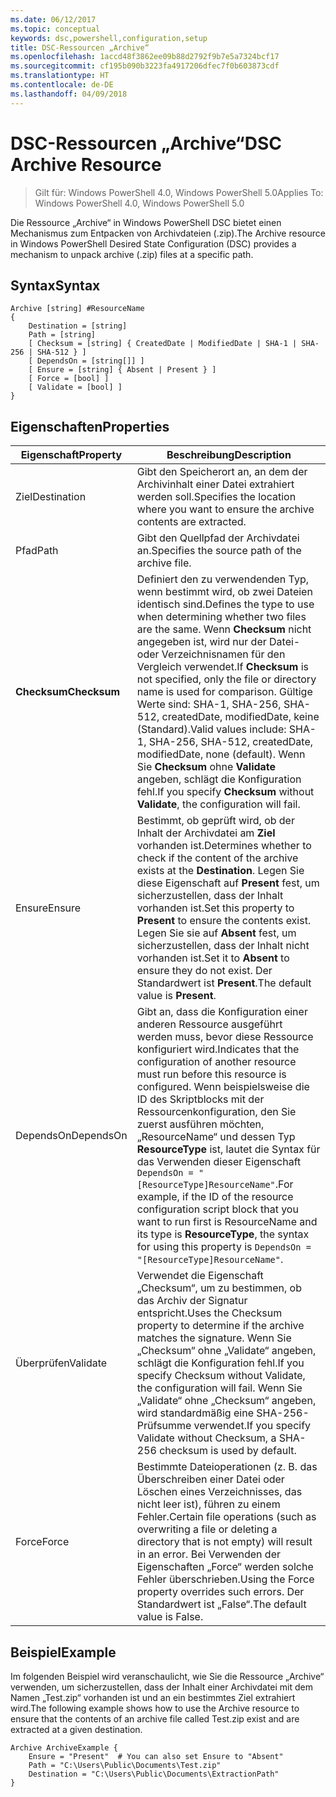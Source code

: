 ```yaml
---
ms.date: 06/12/2017
ms.topic: conceptual
keywords: dsc,powershell,configuration,setup
title: DSC-Ressourcen „Archive“
ms.openlocfilehash: 1accd48f3862ee09b88d2792f9b7e5a7324bcf17
ms.sourcegitcommit: cf195b090b3223fa4917206dfec7f0b603873cdf
ms.translationtype: HT
ms.contentlocale: de-DE
ms.lasthandoff: 04/09/2018
---
```

# <a name="dsc-archive-resource"></a><span data-ttu-id="015b4-103">DSC-Ressourcen „Archive“</span><span class="sxs-lookup"><span data-stu-id="015b4-103">DSC Archive Resource</span></span>

> <span data-ttu-id="015b4-104">Gilt für: Windows PowerShell 4.0, Windows PowerShell 5.0</span><span class="sxs-lookup"><span data-stu-id="015b4-104">Applies To: Windows PowerShell 4.0, Windows PowerShell 5.0</span></span>

<span data-ttu-id="015b4-105">Die Ressource „Archive“ in Windows PowerShell DSC bietet einen Mechanismus zum Entpacken von Archivdateien (.zip).</span><span class="sxs-lookup"><span data-stu-id="015b4-105">The Archive resource in Windows PowerShell Desired State Configuration (DSC) provides a mechanism to unpack archive (.zip) files at a specific path.</span></span>

## <a name="syntax"></a><span data-ttu-id="015b4-106">Syntax</span><span class="sxs-lookup"><span data-stu-id="015b4-106">Syntax</span></span>
```MOF
Archive [string] #ResourceName
{
    Destination = [string]
    Path = [string]
    [ Checksum = [string] { CreatedDate | ModifiedDate | SHA-1 | SHA-256 | SHA-512 } ]
    [ DependsOn = [string[]] ]
    [ Ensure = [string] { Absent | Present } ]
    [ Force = [bool] ]
    [ Validate = [bool] ]
}
```

## <a name="properties"></a><span data-ttu-id="015b4-107">Eigenschaften</span><span class="sxs-lookup"><span data-stu-id="015b4-107">Properties</span></span>

|  <span data-ttu-id="015b4-108">Eigenschaft</span><span class="sxs-lookup"><span data-stu-id="015b4-108">Property</span></span>  |  <span data-ttu-id="015b4-109">Beschreibung</span><span class="sxs-lookup"><span data-stu-id="015b4-109">Description</span></span>   |
|---|---|
| <span data-ttu-id="015b4-110">Ziel</span><span class="sxs-lookup"><span data-stu-id="015b4-110">Destination</span></span>| <span data-ttu-id="015b4-111">Gibt den Speicherort an, an dem der Archivinhalt einer Datei extrahiert werden soll.</span><span class="sxs-lookup"><span data-stu-id="015b4-111">Specifies the location where you want to ensure the archive contents are extracted.</span></span>|
| <span data-ttu-id="015b4-112">Pfad</span><span class="sxs-lookup"><span data-stu-id="015b4-112">Path</span></span>| <span data-ttu-id="015b4-113">Gibt den Quellpfad der Archivdatei an.</span><span class="sxs-lookup"><span data-stu-id="015b4-113">Specifies the source path of the archive file.</span></span>|
| <span data-ttu-id="015b4-114">__Checksum__</span><span class="sxs-lookup"><span data-stu-id="015b4-114">__Checksum__</span></span>| <span data-ttu-id="015b4-115">Definiert den zu verwendenden Typ, wenn bestimmt wird, ob zwei Dateien identisch sind.</span><span class="sxs-lookup"><span data-stu-id="015b4-115">Defines the type to use when determining whether two files are the same.</span></span> <span data-ttu-id="015b4-116">Wenn __Checksum__ nicht angegeben ist, wird nur der Datei- oder Verzeichnisnamen für den Vergleich verwendet.</span><span class="sxs-lookup"><span data-stu-id="015b4-116">If __Checksum__ is not specified, only the file or directory name is used for comparison.</span></span> <span data-ttu-id="015b4-117">Gültige Werte sind: SHA-1, SHA-256, SHA-512, createdDate, modifiedDate, keine (Standard).</span><span class="sxs-lookup"><span data-stu-id="015b4-117">Valid values include: SHA-1, SHA-256, SHA-512, createdDate, modifiedDate, none (default).</span></span> <span data-ttu-id="015b4-118">Wenn Sie __Checksum__ ohne __Validate__ angeben, schlägt die Konfiguration fehl.</span><span class="sxs-lookup"><span data-stu-id="015b4-118">If you specify __Checksum__ without __Validate__, the configuration will fail.</span></span>|
| <span data-ttu-id="015b4-119">Ensure</span><span class="sxs-lookup"><span data-stu-id="015b4-119">Ensure</span></span>| <span data-ttu-id="015b4-120">Bestimmt, ob geprüft wird, ob der Inhalt der Archivdatei am __Ziel__ vorhanden ist.</span><span class="sxs-lookup"><span data-stu-id="015b4-120">Determines whether to check if the content of the archive exists at the __Destination__.</span></span> <span data-ttu-id="015b4-121">Legen Sie diese Eigenschaft auf __Present__ fest, um sicherzustellen, dass der Inhalt vorhanden ist.</span><span class="sxs-lookup"><span data-stu-id="015b4-121">Set this property to __Present__ to ensure the contents exist.</span></span> <span data-ttu-id="015b4-122">Legen Sie sie auf __Absent__ fest, um sicherzustellen, dass der Inhalt nicht vorhanden ist.</span><span class="sxs-lookup"><span data-stu-id="015b4-122">Set it to __Absent__ to ensure they do not exist.</span></span> <span data-ttu-id="015b4-123">Der Standardwert ist __Present__.</span><span class="sxs-lookup"><span data-stu-id="015b4-123">The default value is __Present__.</span></span>|
| <span data-ttu-id="015b4-124">DependsOn</span><span class="sxs-lookup"><span data-stu-id="015b4-124">DependsOn</span></span> | <span data-ttu-id="015b4-125">Gibt an, dass die Konfiguration einer anderen Ressource ausgeführt werden muss, bevor diese Ressource konfiguriert wird.</span><span class="sxs-lookup"><span data-stu-id="015b4-125">Indicates that the configuration of another resource must run before this resource is configured.</span></span> <span data-ttu-id="015b4-126">Wenn beispielsweise die ID des Skriptblocks mit der Ressourcenkonfiguration, den Sie zuerst ausführen möchten, „ResourceName“ und dessen Typ __ResourceType__ ist, lautet die Syntax für das Verwenden dieser Eigenschaft `DependsOn = "[ResourceType]ResourceName"`.</span><span class="sxs-lookup"><span data-stu-id="015b4-126">For example, if the ID of the resource configuration script block that you want to run first is ResourceName and its type is __ResourceType__, the syntax for using this property is `DependsOn = "[ResourceType]ResourceName"`.</span></span>|
| <span data-ttu-id="015b4-127">Überprüfen</span><span class="sxs-lookup"><span data-stu-id="015b4-127">Validate</span></span>| <span data-ttu-id="015b4-128">Verwendet die Eigenschaft „Checksum“, um zu bestimmen, ob das Archiv der Signatur entspricht.</span><span class="sxs-lookup"><span data-stu-id="015b4-128">Uses the Checksum property to determine if the archive matches the signature.</span></span> <span data-ttu-id="015b4-129">Wenn Sie „Checksum“ ohne „Validate“ angeben, schlägt die Konfiguration fehl.</span><span class="sxs-lookup"><span data-stu-id="015b4-129">If you specify Checksum without Validate, the configuration will fail.</span></span> <span data-ttu-id="015b4-130">Wenn Sie „Validate“ ohne „Checksum“ angeben, wird standardmäßig eine SHA-256-Prüfsumme verwendet.</span><span class="sxs-lookup"><span data-stu-id="015b4-130">If you specify Validate without Checksum, a SHA-256 checksum is used by default.</span></span>|
| <span data-ttu-id="015b4-131">Force</span><span class="sxs-lookup"><span data-stu-id="015b4-131">Force</span></span>| <span data-ttu-id="015b4-132">Bestimmte Dateioperationen (z. B. das Überschreiben einer Datei oder Löschen eines Verzeichnisses, das nicht leer ist), führen zu einem Fehler.</span><span class="sxs-lookup"><span data-stu-id="015b4-132">Certain file operations (such as overwriting a file or deleting a directory that is not empty) will result in an error.</span></span> <span data-ttu-id="015b4-133">Bei Verwenden der Eigenschaften „Force“ werden solche Fehler überschrieben.</span><span class="sxs-lookup"><span data-stu-id="015b4-133">Using the Force property overrides such errors.</span></span> <span data-ttu-id="015b4-134">Der Standardwert ist „False“.</span><span class="sxs-lookup"><span data-stu-id="015b4-134">The default value is False.</span></span>|

## <a name="example"></a><span data-ttu-id="015b4-135">Beispiel</span><span class="sxs-lookup"><span data-stu-id="015b4-135">Example</span></span>

<span data-ttu-id="015b4-136">Im folgenden Beispiel wird veranschaulicht, wie Sie die Ressource „Archive“ verwenden, um sicherzustellen, dass der Inhalt einer Archivdatei mit dem Namen „Test.zip“ vorhanden ist und an ein bestimmtes Ziel extrahiert wird.</span><span class="sxs-lookup"><span data-stu-id="015b4-136">The following example shows how to use the Archive resource to ensure that the contents of an archive file called Test.zip exist and are extracted at a given destination.</span></span>

```
Archive ArchiveExample {
    Ensure = "Present"  # You can also set Ensure to "Absent"
    Path = "C:\Users\Public\Documents\Test.zip"
    Destination = "C:\Users\Public\Documents\ExtractionPath"
}
```